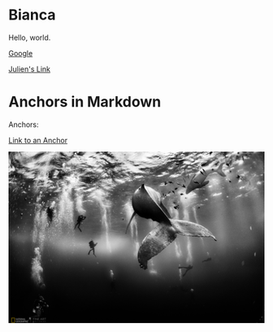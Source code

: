 # Bianca


Hello, world.

[Google](www.google.com) 


[Julien's Link](../../../julien)



# Anchors in Markdown
Anchors: 

[Link to an Anchor](#anchors-in-markdown)

![Image](images/baleia.jpg)